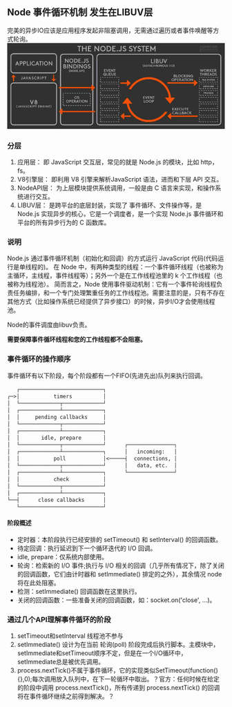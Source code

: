 ## Node 事件循环机制 发生在LIBUV层
完美的异步IO应该是应用程序发起非阻塞调用，无需通过遍历或者事件唤醒等方式轮询。
![image](../image/event_loop.png)

### 分层
1. 应用层：   即 JavaScript 交互层，常见的就是 Node.js 的模块，比如 http，fs。
2. V8引擎层：  即利用 V8 引擎来解析JavaScript 语法，进而和下层 API 交互。
3. NodeAPI层：  为上层模块提供系统调用，一般是由 C 语言来实现，和操作系统进行交互。
4. LIBUV层： 是跨平台的底层封装，实现了 事件循环、文件操作等，是 Node.js 实现异步的核心，它是一个调度者，是一个实现 Node.js 事件循环和平台的所有异步行为的 C 函数库。

### 说明
Node.js 通过事件循环机制（初始化和回调）的方式运行 JavaScript 代码(代码运行是单线程的)。
在 Node 中，有两种类型的线程：一个事件循环线程（也被称为主循环，主线程，事件线程等）；另外一个是在工作线程池里的 k 个工作线程（也被称为线程池）。
简而言之，Node 使用事件驱动机制：它有一个事件轮询线程负责任务编排，和一个专门处理繁重任务的工作线程池。需要注意的是，只有不存在其他方式（比如操作系统已经提供了异步接口）的时候，异步I/O才会使用线程池。

Node的事件调度由libuv负责。

**需要保障事件循环线程和您的工作线程都不会阻塞。**

### 事件循环的操作顺序

事件循环有以下阶段，每个阶段都有一个FIFO(先进先出)队列来执行回调。
```
   ┌───────────────────────────┐
┌─>│           timers          │
│  └─────────────┬─────────────┘
│  ┌─────────────┴─────────────┐
│  │     pending callbacks     │
│  └─────────────┬─────────────┘
│  ┌─────────────┴─────────────┐
│  │       idle, prepare       │
│  └─────────────┬─────────────┘      ┌───────────────┐
│  ┌─────────────┴─────────────┐      │   incoming:   │
│  │           poll            │<─────┤  connections, │
│  └─────────────┬─────────────┘      │   data, etc.  │
│  ┌─────────────┴─────────────┐      └───────────────┘
│  │           check           │
│  └─────────────┬─────────────┘
│  ┌─────────────┴─────────────┐
└──┤      close callbacks      │
   └───────────────────────────┘
```

#### 阶段概述

* 定时器：本阶段执行已经安排的 setTimeout() 和 setInterval() 的回调函数。
* 待定回调：执行延迟到下一个循环迭代的 I/O 回调。
* idle, prepare：仅系统内部使用。
* 轮询：检索新的 I/O 事件;执行与 I/O 相关的回调（几乎所有情况下，除了关闭的回调函数，它们由计时器和 setImmediate() 排定的之外），其余情况 node 将在此处阻塞。
* 检测：setImmediate() 回调函数在这里执行。
* 关闭的回调函数：一些准备关闭的回调函数，如：socket.on('close', ...)。

### 通过几个API理解事件循环的阶段

1. setTimeout和setInterval 线程池不参与
2. setImmediate() 设计为在当前 轮询(poll) 阶段完成后执行脚本。主模块中，setImmediate和setTimeout顺序不定，但是在一个I/O循环中，setImmediate总是被优先调用。
3. process.nextTick()不属于事件循环，它的实现类似SetTimeout(function(){},0);每次调用放入队列中，在下一轮循环中取出。？官方：任何时候在给定的阶段中调用 process.nextTick()，所有传递到 process.nextTick() 的回调将在事件循环继续之前得到解决。？